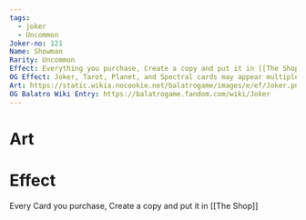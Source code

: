 ```yaml
---
tags:
  - joker
  - Uncommon
Joker-no: 121
Name: Showman
Rarity: Uncommon
Effect: Everything you purchase, Create a copy and put it in [[The Shop]]
OG Effect: Joker, Tarot, Planet, and Spectral cards may appear multiple times
Art: https://static.wikia.nocookie.net/balatrogame/images/e/ef/Joker.png/revision/latest?cb=20230925003651
OG Balatro Wiki Entry: https://balatrogame.fandom.com/wiki/Joker
---
```

# Art
# Effect
Every Card you purchase, Create a copy and put it in [[The Shop]]